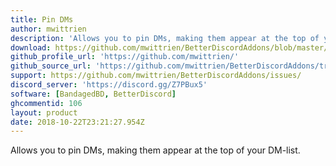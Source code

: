 ```yaml
---
title: Pin DMs
author: mwittrien
description: 'Allows you to pin DMs, making them appear at the top of your DM-list.'
download: https://github.com/mwittrien/BetterDiscordAddons/blob/master/Plugins/PinDMs/PinDMs.plugin.js
github_profile_url: 'https://github.com/mwittrien/'
github_source_url: 'https://github.com/mwittrien/BetterDiscordAddons/tree/master/Plugins/PinDMs'
support: https://github.com/mwittrien/BetterDiscordAddons/issues/
discord_server: 'https://discord.gg/Z7PBux5'
software: [BandagedBD, BetterDiscord]
ghcommentid: 106
layout: product
date: 2018-10-22T23:21:27.954Z
---
```

Allows you to pin DMs, making them appear at the top of your DM-list.